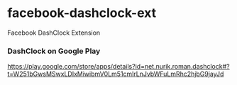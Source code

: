 facebook-dashclock-ext
======================

Facebook DashClock Extension

### DashClock on Google Play

https://play.google.com/store/apps/details?id=net.nurik.roman.dashclock#?t=W251bGwsMSwxLDIxMiwibmV0Lm51cmlrLnJvbWFuLmRhc2hjbG9jayJd
